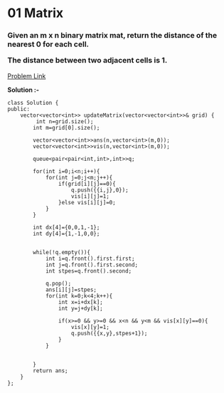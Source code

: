 #  01 Matrix

<h3>
Given an m x n binary matrix mat, return the distance of the nearest 0 for each cell.

The distance between two adjacent cells is 1.
</h3>

[Problem Link](https://leetcode.com/problems/01-matrix/?envType=daily-question&envId=2023-08-17)

**Solution :-**

```
class Solution {
public:
    vector<vector<int>> updateMatrix(vector<vector<int>>& grid) {
         int n=grid.size();
	    int m=grid[0].size();
	    
	    vector<vector<int>>ans(n,vector<int>(m,0));
	    vector<vector<int>>vis(n,vector<int>(m,0));
	    
	    queue<pair<pair<int,int>,int>>q;
	    
	    for(int i=0;i<n;i++){
	        for(int j=0;j<m;j++){
	            if(grid[i][j]==0){
	                q.push({{i,j},0});
	                vis[i][j]=1;
	            }else vis[i][j]=0;
	        }
	    }
	    
	    int dx[4]={0,0,1,-1};
	    int dy[4]={1,-1,0,0};
	    
	    
	    while(!q.empty()){
	        int i=q.front().first.first;
	        int j=q.front().first.second;
	        int stpes=q.front().second;
	        
	        q.pop();
	        ans[i][j]=stpes;
	        for(int k=0;k<4;k++){
	            int x=i+dx[k];
	            int y=j+dy[k];
	            
	            if(x>=0 && y>=0 && x<n && y<m && vis[x][y]==0){
	                vis[x][y]=1;
	                q.push({{x,y},stpes+1});
	            }
	        }
	        
	        
	    }
	    return ans;
    }
};

```
